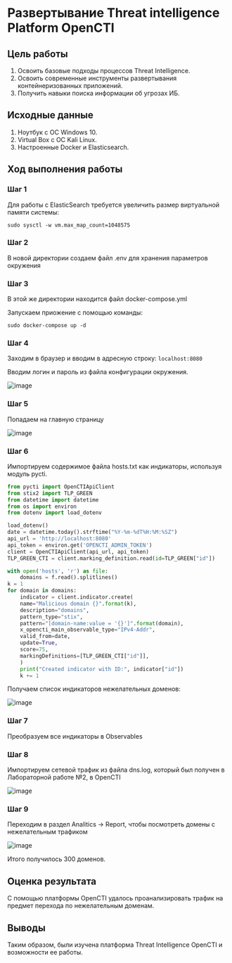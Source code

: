 # Развертывание Threat intelligence Platform OpenCTI

## Цель работы

1. Освоить базовые подходы процессов Threat Intelligence.
2. Освоить современные инструменты развертывания контейнеризованных приложений.
3. Получить навыки поиска информации об угрозах ИБ.

## ️Исходные данные

1. Ноутбук с ОС Windows 10.
2. Virtual Box с ОС Kali Linux.
3. Настроенные Docker и Elasticsearch.

## Ход выполнения работы

### Шаг 1

Для работы с ElasticSearch требуется увеличить размер виртуальной памяти системы:
```()
sudo sysctl -w vm.max_map_count=1048575
```

### Шаг 2

В новой директории создаем файл .env для хранения параметров окружения

### Шаг 3

В этой же директории находится файл docker-compose.yml

Запускаем приожение с помощью команды:
```()
sudo docker-compose up -d
```

### Шаг 4

Заходим в браузер и вводим в адресную строку: `localhost:8080`

Вводим логин и пароль из файла конфигурации окружения.

![image](https://github.com/Lektarin/threat-hunting/assets/87996224/a410ee17-7513-47c6-a320-10a9bee05998)

### Шаг 5

Попадаем на главную страницу

![image](https://github.com/Lektarin/threat-hunting/assets/87996224/11073354-63db-4cfb-b5dd-536f75026a1d)

### Шаг 6

Импортируем содержимое файла hosts.txt как индикаторы, используя модуль pycti.

``` python
from pycti import OpenCTIApiClient
from stix2 import TLP_GREEN
from datetime import datetime
from os import environ
from dotenv import load_dotenv

load_dotenv()
date = datetime.today().strftime("%Y-%m-%dT%H:%M:%SZ")
api_url = 'http://localhost:8080'
api_token = environ.get('OPENCTI_ADMIN_TOKEN')
client = OpenCTIApiClient(api_url, api_token)
TLP_GREEN_CTI = client.marking_definition.read(id=TLP_GREEN["id"])

with open('hosts', 'r') as file:
    domains = f.read().splitlines()
k = 1
for domain in domains:
    indicator = client.indicator.create(
    name="Malicious domain {}".format(k),
    description="domains",
    pattern_type="stix",
    pattern="[domain-name:value = '{}']".format(domain),
    x_opencti_main_observable_type="IPv4-Addr",
    valid_from=date,
    update=True,
    score=75,
    markingDefinitions=[TLP_GREEN_CTI["id"]],
    )
    print("Created indicator with ID:", indicator["id"])
    k += 1
```

Получаем список индикаторов нежелательных доменов:

![image](https://github.com/Lektarin/threat-hunting/assets/87996224/452b2340-ac00-4f88-830b-58bbb85bad51)


### Шаг 7

Преобразуем все индикаторы в Observables

### Шаг 8

Импортируем сетевой трафик из файла dns.log, который был получен в Лабораторной работе №2, в OpenCTI

![image](https://github.com/Lektarin/threat-hunting/assets/87996224/15c5fed8-e809-435b-8992-f6f2c464a3c3)

### Шаг 9

Переходим в раздел Analitics -> Report, чтобы посмотреть домены с нежелательным трафиком

![image](https://github.com/Lektarin/threat-hunting/assets/87996224/64661c2a-2fcf-48ac-a811-8acbf0c6feee)

Итого получилось 300 доменов.

## Оценка результата

С помощью платформы OpenCTI удалось проанализировать трафик на предмет перехода по нежелательным доменам.

## Выводы

Таким образом, были изучена платформа Threat Intelligence OpenCTI и возможности ее работы.

